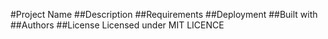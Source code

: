 #Project Name
##Description
##Requirements
##Deployment
##Built with
##Authors
##License
Licensed under MIT LICENCE
